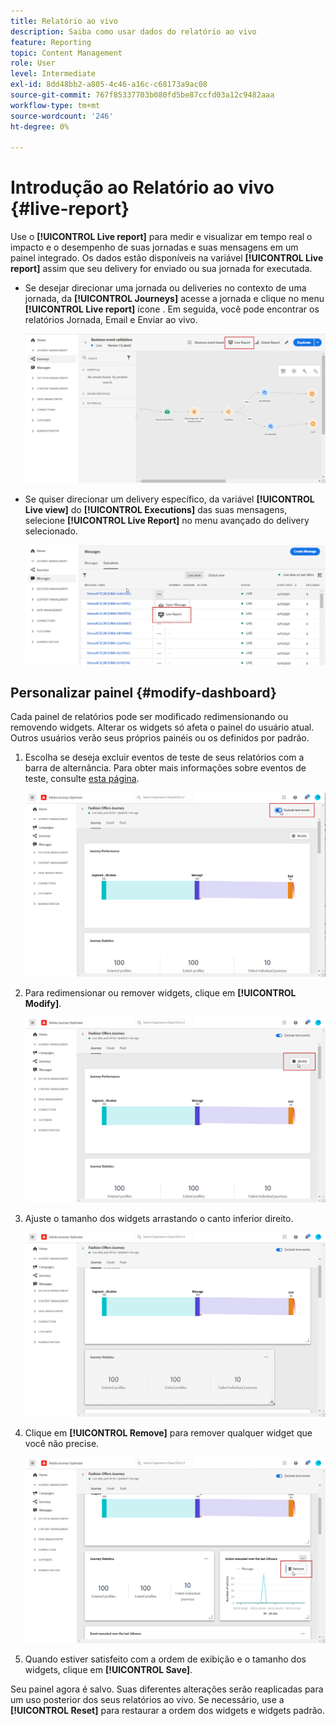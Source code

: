 ```yaml
---
title: Relatório ao vivo
description: Saiba como usar dados do relatório ao vivo
feature: Reporting
topic: Content Management
role: User
level: Intermediate
exl-id: 8dd48bb2-a805-4c46-a16c-c68173a9ac08
source-git-commit: 767f85337703b080fd5be87ccfd03a12c9482aaa
workflow-type: tm+mt
source-wordcount: '246'
ht-degree: 0%

---
```


# Introdução ao Relatório ao vivo {#live-report}

Use o **[!UICONTROL Live report]** para medir e visualizar em tempo real o impacto e o desempenho de suas jornadas e suas mensagens em um painel integrado.
Os dados estão disponíveis na variável **[!UICONTROL Live report]** assim que seu delivery for enviado ou sua jornada for executada.

* Se desejar direcionar uma jornada ou deliveries no contexto de uma jornada, da **[!UICONTROL Journeys]** acesse a jornada e clique no menu **[!UICONTROL Live report]** ícone . Em seguida, você pode encontrar os relatórios Jornada, Email e Enviar ao vivo.

   ![](../assets/report_journey.png)

* Se quiser direcionar um delivery específico, da variável **[!UICONTROL Live view]** do **[!UICONTROL Executions]** das suas mensagens, selecione **[!UICONTROL Live Report]** no menu avançado do delivery selecionado.

   ![](../assets/report_2.png)

## Personalizar painel {#modify-dashboard}

Cada painel de relatórios pode ser modificado redimensionando ou removendo widgets. Alterar os widgets só afeta o painel do usuário atual. Outros usuários verão seus próprios painéis ou os definidos por padrão.

1. Escolha se deseja excluir eventos de teste de seus relatórios com a barra de alternância. Para obter mais informações sobre eventos de teste, consulte [esta página](../building-journeys/testing-the-journey.md).

   ![](../assets/report_modify_6.png)

1. Para redimensionar ou remover widgets, clique em **[!UICONTROL Modify]**.

   ![](../assets/report_modify_7.png)

1. Ajuste o tamanho dos widgets arrastando o canto inferior direito.

   ![](../assets/report_modify_8.png)

1. Clique em **[!UICONTROL Remove]** para remover qualquer widget que você não precise.

   ![](../assets/report_modify_9.png)

1. Quando estiver satisfeito com a ordem de exibição e o tamanho dos widgets, clique em **[!UICONTROL Save]**.

Seu painel agora é salvo. Suas diferentes alterações serão reaplicadas para um uso posterior dos seus relatórios ao vivo. Se necessário, use a **[!UICONTROL Reset]** para restaurar a ordem dos widgets e widgets padrão.
